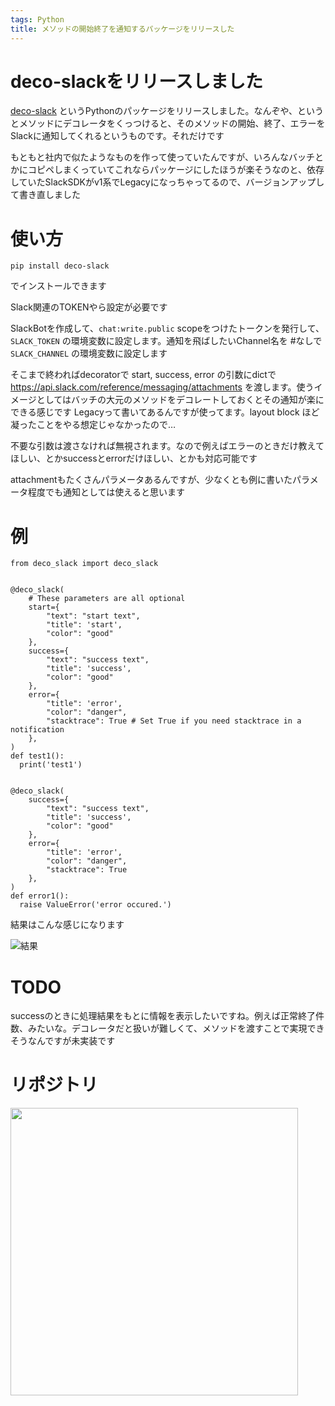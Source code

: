 ```yaml
---
tags: Python
title: メソッドの開始終了を通知するパッケージをリリースした
---
```


# deco-slackをリリースしました

[deco-slack](https://pypi.org/project/deco-slack/) というPythonのパッケージをリリースしました。なんぞや、というとメソッドにデコレータをくっつけると、そのメソッドの開始、終了、エラーをSlackに通知してくれるというものです。それだけです

もともと社内で似たようなものを作って使っていたんですが、いろんなバッチとかにコピペしまくっていてこれならパッケージにしたほうが楽そうなのと、依存していたSlackSDKがv1系でLegacyになっちゃってるので、バージョンアップして書き直しました

# 使い方

`pip install deco-slack` 

でインストールできます

Slack関連のTOKENやら設定が必要です

SlackBotを作成して、`chat:write.public` scopeをつけたトークンを発行して、 `SLACK_TOKEN` の環境変数に設定します。通知を飛ばしたいChannel名を #なしで `SLACK_CHANNEL` の環境変数に設定します

そこまで終わればdecoratorで start, success, error の引数にdictで https://api.slack.com/reference/messaging/attachments を渡します。使うイメージとしてはバッチの大元のメソッドをデコレートしておくとその通知が楽にできる感じです
Legacyって書いてあるんですが使ってます。layout block ほど凝ったことをやる想定じゃなかったので…

不要な引数は渡さなければ無視されます。なので例えばエラーのときだけ教えてほしい、とかsuccessとerrorだけほしい、とかも対応可能です

attachmentもたくさんパラメータあるんですが、少なくとも例に書いたパラメータ程度でも通知としては使えると思います

# 例

```
from deco_slack import deco_slack


@deco_slack(
    # These parameters are all optional
    start={
        "text": "start text",
        "title": 'start',
        "color": "good"
    },
    success={
        "text": "success text",
        "title": 'success',
        "color": "good"
    },
    error={
        "title": 'error',
        "color": "danger",
        "stacktrace": True # Set True if you need stacktrace in a notification
    },
)
def test1():
  print('test1')


@deco_slack(
    success={
        "text": "success text",
        "title": 'success',
        "color": "good"
    },
    error={
        "title": 'error',
        "color": "danger",
        "stacktrace": True
    },
)
def error1():
  raise ValueError('error occured.')
```

結果はこんな感じになります

![結果](https://user-images.githubusercontent.com/1595823/126581297-83a2bf11-6c48-4057-b70e-ecccd3bdbb47.png)

# TODO
successのときに処理結果をもとに情報を表示したいですね。例えば正常終了件数、みたいな。デコレータだと扱いが難しくて、メソッドを渡すことで実現できそうなんですが未実装です


# リポジトリ

<a href="https://github.com/taross-f/deco-slack"><img src="https://github-link-card.s3.ap-northeast-1.amazonaws.com/taross-f/deco-slack.png" width="460px"></a>

